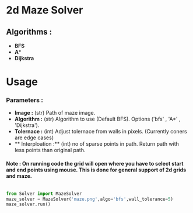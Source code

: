 # 2d Maze Solver 

## Algorithms :
- **BFS**
- **A***
- **Dijkstra**

# Usage 
### Parameters :
- **Image :** (str) Path of maze image.
- **Algorithm :** (str) Algorithm to use (Default BFS). Options ('bfs' , 'A*' , 'Dijkstra').
- **Tolernace :** (int) Adjust tolernace from walls in pixels. (Currently coners are edge cases)
- ** Interploation :** (int) no of sparse points in path. Return path with less points than original path.

#### Note : On running code the grid will open where you have to select start and end points using mouse. This is done for general support of 2d grids and maze.

```python

from Solver import MazeSolver
maze_solver = MazeSolver('maze.png',algo='bfs',wall_tolerance=5)
maze_solver.run()

```



